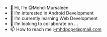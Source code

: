 - 👋 Hi, I’m @Mohd-Mursaleen
- 👀 I’m interested in Android Development
- 🌱 I’m currently learning Web Development
- 💞️ I’m looking to collaborate on ...
- 📫 How to reach me :-mhdpope@gmail.com

<!---
Mohd-Mursaleen/Mohd-Mursaleen is a ✨ special ✨ repository because its `README.md` (this file) appears on your GitHub profile.
You can click the Preview link to take a look at your changes.
--->
